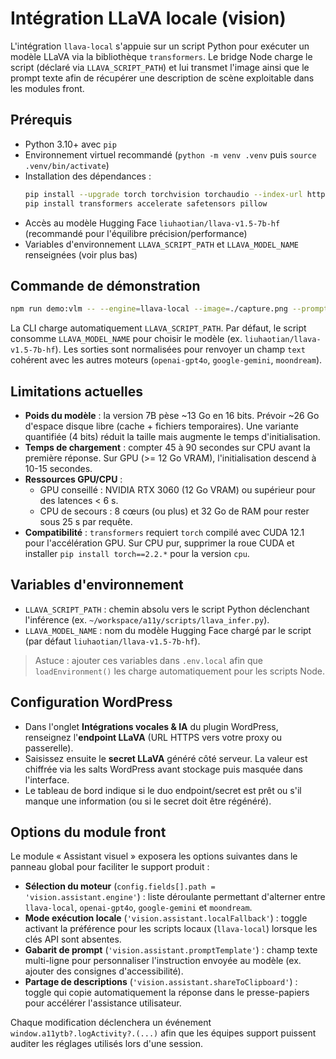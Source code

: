 # Intégration LLaVA locale (vision)

L'intégration `llava-local` s'appuie sur un script Python pour exécuter un modèle LLaVA via la bibliothèque `transformers`. Le bridge Node charge le script (déclaré via `LLAVA_SCRIPT_PATH`) et lui transmet l'image ainsi que le prompt texte afin de récupérer une description de scène exploitable dans les modules front.

## Prérequis

- Python 3.10+ avec `pip`
- Environnement virtuel recommandé (`python -m venv .venv` puis `source .venv/bin/activate`)
- Installation des dépendances :
  ```bash
  pip install --upgrade torch torchvision torchaudio --index-url https://download.pytorch.org/whl/cu121
  pip install transformers accelerate safetensors pillow
  ```
- Accès au modèle Hugging Face `liuhaotian/llava-v1.5-7b-hf` (recommandé pour l'équilibre précision/performance)
- Variables d'environnement `LLAVA_SCRIPT_PATH` et `LLAVA_MODEL_NAME` renseignées (voir plus bas)

## Commande de démonstration

```bash
npm run demo:vlm -- --engine=llava-local --image=./capture.png --prompt="Décrire la scène"
```

La CLI charge automatiquement `LLAVA_SCRIPT_PATH`. Par défaut, le script consomme `LLAVA_MODEL_NAME` pour choisir le modèle (ex. `liuhaotian/llava-v1.5-7b-hf`). Les sorties sont normalisées pour renvoyer un champ `text` cohérent avec les autres moteurs (`openai-gpt4o`, `google-gemini`, `moondream`).

## Limitations actuelles

- **Poids du modèle** : la version 7B pèse ~13 Go en 16 bits. Prévoir ~26 Go d'espace disque libre (cache + fichiers temporaires). Une variante quantifiée (4 bits) réduit la taille mais augmente le temps d'initialisation.
- **Temps de chargement** : compter 45 à 90 secondes sur CPU avant la première réponse. Sur GPU (>= 12 Go VRAM), l'initialisation descend à 10-15 secondes.
- **Ressources GPU/CPU** :
  - GPU conseillé : NVIDIA RTX 3060 (12 Go VRAM) ou supérieur pour des latences < 6 s.
  - CPU de secours : 8 cœurs (ou plus) et 32 Go de RAM pour rester sous 25 s par requête.
- **Compatibilité** : `transformers` requiert `torch` compilé avec CUDA 12.1 pour l'accélération GPU. Sur CPU pur, supprimer la roue CUDA et installer `pip install torch==2.2.*` pour la version `cpu`.

## Variables d'environnement

- `LLAVA_SCRIPT_PATH` : chemin absolu vers le script Python déclenchant l'inférence (ex. `~/workspace/a11y/scripts/llava_infer.py`).
- `LLAVA_MODEL_NAME` : nom du modèle Hugging Face chargé par le script (par défaut `liuhaotian/llava-v1.5-7b-hf`).

> Astuce : ajouter ces variables dans `.env.local` afin que `loadEnvironment()` les charge automatiquement pour les scripts Node.

## Configuration WordPress

- Dans l'onglet **Intégrations vocales & IA** du plugin WordPress, renseignez l'**endpoint LLaVA** (URL HTTPS vers votre proxy ou passerelle).
- Saisissez ensuite le **secret LLaVA** généré côté serveur. La valeur est chiffrée via les salts WordPress avant stockage puis masquée dans l'interface.
- Le tableau de bord indique si le duo endpoint/secret est prêt ou s'il manque une information (ou si le secret doit être régénéré).

## Options du module front

Le module « Assistant visuel » exposera les options suivantes dans le panneau global pour faciliter le support produit :

- **Sélection du moteur** (`config.fields[].path = 'vision.assistant.engine'`) : liste déroulante permettant d'alterner entre `llava-local`, `openai-gpt4o`, `google-gemini` et `moondream`.
- **Mode exécution locale** (`'vision.assistant.localFallback'`) : toggle activant la préférence pour les scripts locaux (`llava-local`) lorsque les clés API sont absentes.
- **Gabarit de prompt** (`'vision.assistant.promptTemplate'`) : champ texte multi-ligne pour personnaliser l'instruction envoyée au modèle (ex. ajouter des consignes d'accessibilité).
- **Partage de descriptions** (`'vision.assistant.shareToClipboard'`) : toggle qui copie automatiquement la réponse dans le presse-papiers pour accélérer l'assistance utilisateur.

Chaque modification déclenchera un événement `window.a11ytb?.logActivity?.(...)` afin que les équipes support puissent auditer les réglages utilisés lors d'une session.

